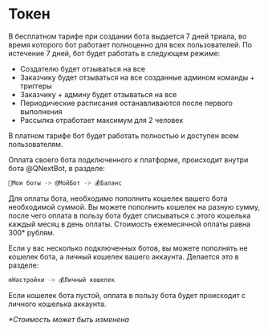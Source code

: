 # Токен

В бесплатном тарифе при создании бота выдается 7 дней триала, во время которого бот работает полноценно для всех пользователей. По истечение 7 дней, бот будет работать в следующем режиме:
* Создателю будет отзываться на все
* Заказчику будет отзываться на все созданные админом команды + триггеры
* Заказчику + админу будет отзываться на все
* Периодические расписания останавливаются после первого выполнения
* Рассылка отработает максимум для 2 человек



В платном тарифе бот будет работать полностью и доступен всем пользователям.

Оплата своего бота подключенного к платформе, происходит внутри бота @QNextBot, в разделе:
```js 
🤖Мои боты -> @МойБот -> 💰Баланс
```

Для оплаты бота, необходимо пополнить кошелек вашего бота необходимой суммой. Вы можете пополнить кошелек на разную сумму, после чего оплата в пользу бота будет списываться с этого кошелька каждый месяц в день оплаты. Стоимость ежемесячной оплаты равна 300* рублям. 

Если у вас несколько подключенных ботов, вы можете пополнять не кошелек бота, а личный кошелек вашего аккаунта. Делается это в разделе:
```js 
⚙️Настройки -> 💰Личный кошелек
```

Если кошелек бота пустой, оплата в пользу бота будет происходит с личного кошелька аккаунта.


_*Стоимость может быть изменена_
